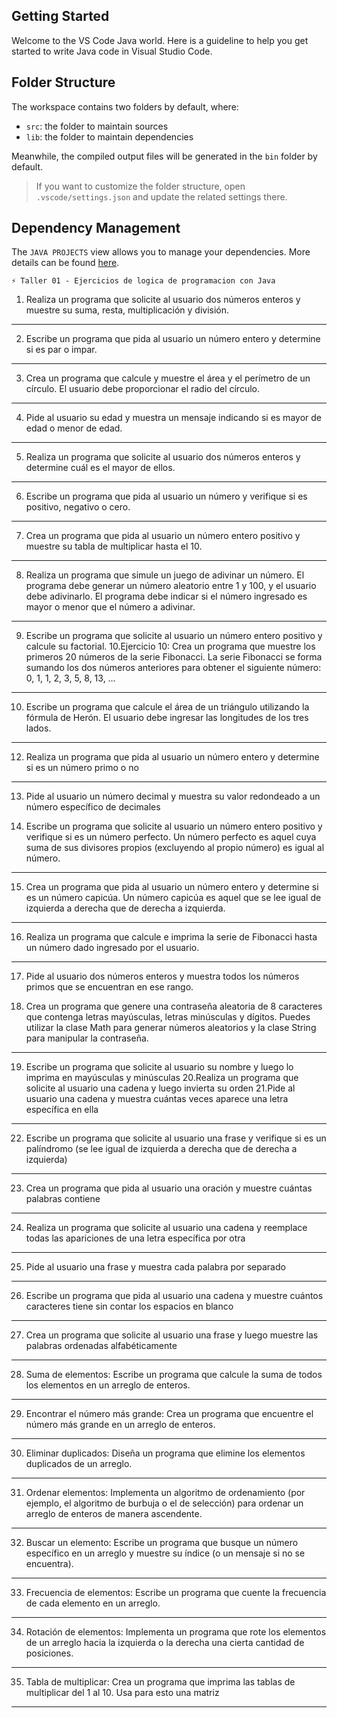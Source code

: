 ## Getting Started

Welcome to the VS Code Java world. Here is a guideline to help you get started to write Java code in Visual Studio Code.

## Folder Structure

The workspace contains two folders by default, where:

- `src`: the folder to maintain sources
- `lib`: the folder to maintain dependencies

Meanwhile, the compiled output files will be generated in the `bin` folder by default.

> If you want to customize the folder structure, open `.vscode/settings.json` and update the related settings there.

## Dependency Management

The `JAVA PROJECTS` view allows you to manage your dependencies. More details can be found [here](https://github.com/microsoft/vscode-java-dependency#manage-dependencies).



`⚡ Taller 01 - Ejercicios de logica de programacion con Java`

1. Realiza un programa que solicite al usuario dos números enteros y muestre su suma, resta, multiplicación y división.

---

2. Escribe un programa que pida al usuario un número entero y determine si es par o impar.

---

3. Crea un programa que calcule y muestre el área y el perímetro de un círculo. El usuario debe proporcionar el radio del círculo.

---

4. Pide al usuario su edad y muestra un mensaje indicando si es mayor de edad o menor de edad.

---

5. Realiza un programa que solicite al usuario dos números enteros y determine cuál es el mayor de ellos.

---

6. Escribe un programa que pida al usuario un número y verifique si es positivo, negativo o cero.

---

7. Crea un programa que pida al usuario un número entero positivo y muestre su tabla de multiplicar hasta el 10.

---

8. Realiza un programa que simule un juego de adivinar un número. El programa debe generar un número aleatorio entre 1 y 100, y el usuario debe
   adivinarlo. El programa debe indicar si el número ingresado es mayor o menor que el número a adivinar.

---

9. Escribe un programa que solicite al usuario un número entero positivo y calcule su factorial. 10.Ejercicio 10: Crea un programa que muestre los
   primeros 20 números de la serie Fibonacci. La serie Fibonacci se forma sumando los dos números anteriores para obtener el siguiente número: 0, 1,
   1, 2, 3, 5, 8, 13, …

---

10. Escribe un programa que calcule el área de un triángulo utilizando la fórmula de Herón. El usuario debe ingresar las longitudes de los tres lados.

---

12. Realiza un programa que pida al usuario un número entero y determine si es un número primo o no

---

13. Pide al usuario un número decimal y muestra su valor redondeado a un número específico de decimales

14. Escribe un programa que solicite al usuario un número entero positivo y verifique si es un número perfecto. Un número perfecto es aquel cuya suma
    de sus divisores propios (excluyendo al propio número) es igual al número.

---

15. Crea un programa que pida al usuario un número entero y determine si es un número capicúa. Un número capicúa es aquel que se lee igual de
    izquierda a derecha que de derecha a izquierda.

---

16. Realiza un programa que calcule e imprima la serie de Fibonacci hasta un número dado ingresado por el usuario.

---

17. Pide al usuario dos números enteros y muestra todos los números primos que se encuentran en ese rango.

18. Crea un programa que genere una contraseña aleatoria de 8 caracteres que contenga letras mayúsculas, letras minúsculas y dígitos. Puedes utilizar
    la clase Math para generar números aleatorios y la clase String para manipular la contraseña.

---

19. Escribe un programa que solicite al usuario su nombre y luego lo imprima en mayúsculas y minúsculas 20.Realiza un programa que solicite al usuario
    una cadena y luego invierta su orden 21.Pide al usuario una cadena y muestra cuántas veces aparece una letra específica en ella

---

22. Escribe un programa que solicite al usuario una frase y verifique si es un palíndromo (se lee igual de izquierda a derecha que de derecha a
    izquierda)

---

23. Crea un programa que pida al usuario una oración y muestre cuántas palabras contiene

---

24. Realiza un programa que solicite al usuario una cadena y reemplace todas las apariciones de una letra específica por otra

---

25. Pide al usuario una frase y muestra cada palabra por separado

---

26. Escribe un programa que pida al usuario una cadena y muestre cuántos caracteres tiene sin contar los espacios en blanco

---

27. Crea un programa que solicite al usuario una frase y luego muestre las palabras ordenadas alfabéticamente

---

28. Suma de elementos: Escribe un programa que calcule la suma de todos los elementos en un arreglo de enteros.

---

29. Encontrar el número más grande: Crea un programa que encuentre el número más grande en un arreglo de enteros.

---

30. Eliminar duplicados: Diseña un programa que elimine los elementos duplicados de un arreglo.

---

31. Ordenar elementos: Implementa un algoritmo de ordenamiento (por ejemplo, el algoritmo de burbuja o el de selección) para ordenar un arreglo de
    enteros de manera ascendente.

---

32. Buscar un elemento: Escribe un programa que busque un número específico en un arreglo y muestre su índice (o un mensaje si no se encuentra).

---

33. Frecuencia de elementos: Escribe un programa que cuente la frecuencia de cada elemento en un arreglo.

---

34. Rotación de elementos: Implementa un programa que rote los elementos de un arreglo hacia la izquierda o la derecha una cierta cantidad de
    posiciones.

---

35. Tabla de multiplicar: Crea un programa que imprima las tablas de multiplicar del 1 al 10. Usa para esto una matriz

---
